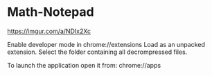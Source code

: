 # Math-Notepad

https://imgur.com/a/NDIx2Xc

Enable developer mode in chrome://extensions
Load as an unpacked extension.
Select the folder containing all decrompressed files.

To launch the application open it from: chrome://apps
